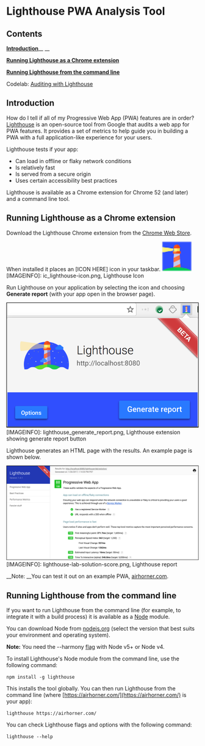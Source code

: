 # Lighthouse PWA Analysis Tool




## Contents




[__Introduction__](#introduction)__        __

[__Running Lighthouse as a Chrome extension__](#extension)

[__Running Lighthouse from the command line__](#commandline)

Codelab:  [Auditing with Lighthouse](https://google-developer-training.gitbooks.io/progressive-web-apps-ilt-codelabs/content/docs/lab_auditing_with_lighthouse.html)

<a id="introduction" />


## Introduction




How do I tell if all of my Progressive Web App (PWA) features are in order?  [Lighthouse](https://github.com/GoogleChrome/lighthouse) is an open-source tool from Google that audits a web app for PWA features. It provides a set of metrics to help guide you in building a PWA with a full application-like experience for your users. 

Lighthouse tests if your app:

* Can load in offline or flaky network conditions
* Is relatively fast
* Is served from a secure origin
* Uses certain accessibility best practices

Lighthouse is available as a Chrome extension for Chrome 52 (and later) and a command line tool. 

<a id="extension" />


## Running Lighthouse as a Chrome extension




Download the Lighthouse Chrome extension from the  [Chrome Web Store](http://chrome.google.com/webstore/detail/lighthouse/blipmdconlkpinefehnmjammfjpmpbjk). 

When installed it places an [ICON HERE] icon in your taskbar. ![91e97511ef44e440.png](img/91e97511ef44e440.png)[IMAGEINFO]: ic_lighthouse-icon.png, Lighthouse Icon 

Run Lighthouse on your application by selecting the icon and choosing __Generate report__ (with your app open in the browser page).

![92c3177801055abb.png](img/92c3177801055abb.png)[IMAGEINFO]: lighthouse_generate_report.png, Lighthouse extension showing generate report button

Lighthouse generates an HTML page with the results. An example page is shown below. 

![76f48671607bf2b2.png](img/76f48671607bf2b2.png)[IMAGEINFO]: lighthouse-lab-solution-score.png, Lighthouse report

<div class="note">

__Note: __You can test it out on an example PWA, <a href="https://www.airhorner.com/">airhorner.com</a>.

</div>

<a id="commandline" />


## Running Lighthouse from the command line




If you want to run Lighthouse from the command line (for example, to integrate it with a build process) it is available as a  [Node](https://nodejs.org/en/) module. 

You can download Node from  [nodejs.org](https://nodejs.org/en/) (select the version that best suits your environment and operating system). 

<div class="note">

__Note:__ You need the --harmony <a href="http://stackoverflow.com/questions/13351965/what-does-node-harmony-do">flag</a> with Node v5+ or Node v4.

</div>

To install Lighthouse's Node module from the command line, use the following command:

    npm install -g lighthouse

This installs the tool globally. You can then run Lighthouse from the command line (where  [https://airhorner.com/](https://airhorner.com/) is your app):

    lighthouse https://airhorner.com/


You can check Lighthouse flags and options with the following command:

    lighthouse --help


